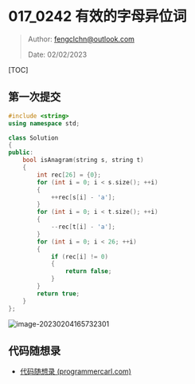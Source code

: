 # 017_0242 有效的字母异位词

> Author: fengclchn@outlook.com
>
> Date: 02/02/2023

[TOC]

## 第一次提交

```c++
#include <string>
using namespace std;

class Solution
{
public:
    bool isAnagram(string s, string t)
    {
        int rec[26] = {0};
        for (int i = 0; i < s.size(); ++i)
        {
            ++rec[s[i] - 'a'];
        }
        for (int i = 0; i < t.size(); ++i)
        {
            --rec[t[i] - 'a'];
        }
        for (int i = 0; i < 26; ++i)
        {
            if (rec[i] != 0)
            {
                return false;
            }
        }
        return true;
    }
};
```

![image-20230204165732301](https://histone-obs.obs.cn-southwest-2.myhuaweicloud.com/noteImg/image-20230204165732301.png)

## 代码随想录

* [代码随想录 (programmercarl.com)](https://www.programmercarl.com/0242.有效的字母异位词.html)